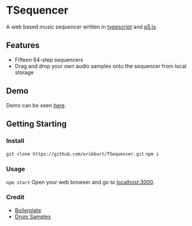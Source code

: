 # TSequencer
A web based music sequencer written in [typescript](https://www.typescriptlang.org/) and [p5.js](https://p5js.org/).

## Features
 - Fifteen 64-step sequencers
 - Drag and drop your own audio samples onto the sequencer from local storage

## Demo
Demo can be seen [here](https://erikburt.github.io/TSequencer/).

## Getting Starting

### Install
`git clone https://github.com/erikburt/TSequencer.git`
`npm i`

### Usage
`npm start`
Open your web browser and go to [localhost:3000](localhost:3000).

### Credit
 - [Boilerplate](https://github.com/Gaweph/p5-typescript-starter)
 - [Drum Samples](https://www.musicradar.com/news/drums/sampleradar-1000-free-drum-samples-229460)
